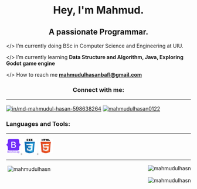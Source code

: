  <h1 align="center">Hey, I'm Mahmud.</h1>
<h2 align="center">A passionate Programmar.</h2>


</> I’m currently doing BSc in Computer Science and Engineering at UIU.

</> I’m currently learning **Data Structure and Algorithm, Java, Exploring Godot game engine**

</> How to reach me **mahmudulhasanbafl@gmail.com**

<h3 align="center">Connect with me:</h3>

<hr>

<p align="left">
<a href="https://linkedin.com/in/in/md-mahmudul-hasan-598638264" target="blank"><img align="center" src="https://raw.githubusercontent.com/rahuldkjain/github-profile-readme-generator/master/src/images/icons/Social/linked-in-alt.svg" alt="in/md-mahmudul-hasan-598638264" height="30" width="40" /></a>
<a href="https://fb.com/mahmudulhasan0122" target="blank"><img align="center" src="https://raw.githubusercontent.com/rahuldkjain/github-profile-readme-generator/master/src/images/icons/Social/facebook.svg" alt="mahmudulhasan0122" height="30" width="40" /></a>
</p>

<h3 align="left">Languages and Tools:</h3>

<hr>

<p align="left"> <a href="https://getbootstrap.com" target="_blank" rel="noreferrer"> <img src="https://raw.githubusercontent.com/devicons/devicon/master/icons/bootstrap/bootstrap-plain-wordmark.svg" alt="bootstrap" width="40" height="40"/> </a> <a href="https://www.w3schools.com/css/" target="_blank" rel="noreferrer"> <img src="https://raw.githubusercontent.com/devicons/devicon/master/icons/css3/css3-original-wordmark.svg" alt="css3" width="40" height="40"/> </a> <a href="https://www.w3.org/html/" target="_blank" rel="noreferrer"> <img src="https://raw.githubusercontent.com/devicons/devicon/master/icons/html5/html5-original-wordmark.svg" alt="html5" width="40" height="40"/> </a> </p>

<hr>

<p><img align="right" src="https://github-readme-stats.vercel.app/api/top-langs?username=mahmudulhasn&show_icons=true&locale=en&layout=compact" alt="mahmudulhasn" /></p>

<p>&nbsp;<img align="center" src="https://github-readme-stats.vercel.app/api?username=mahmudulhasn&show_icons=true&locale=en" alt="mahmudulhasn" /></p>
<p align="right"> <img src="https://komarev.com/ghpvc/?username=mahmudulhasn&label=Profile%20views&color=0e75b6&style=flat" alt="mahmudulhasn" /> </p>
